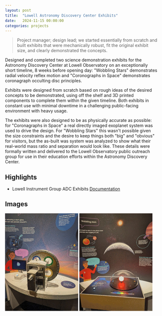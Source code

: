 ```yaml
---
layout: post
title:  "Lowell Astronomy Discovery Center Exhibits"
date:   2024-11-15 00:00:00
categories: projects
---
```


> Project manager; design lead; we started essentially from scratch and built
  exhibits that were mechanically robust, fit the original exhibit size, and
  clearly demonstrated the concepts.

Designed and completed two science demonstration exhibits for the Astronomy Discovery Center at Lowell Observatory on an exceptionally short timeline, 8 weeks before opening day: "Wobbling Stars" demonstrates radial velocity reflex motion and "Coronographs in Space" demonstrates coronagraph occulting disc principles.

Exhibits were designed from scratch based on rough ideas of the desired concepts to be demonstrated, using off the shelf and 3D printed components to complete them within the given timeline. Both exhibits in constant use with minimal downtime in a challenging public-facing environment with heavy usage.

The exhibits were also designed to be as physically accurate as possible: for "Coronagraphs in Space" a real directly imaged exoplanet system was used to drive the design. For "Wobbling Stars" this wasn't possible given the size constraints and the desire to keep things both "big" and "obvious" for visitors, but the as-built was system was analyzed to show what their real-world mass ratio and separation would look like. These details were formally written and delivered to the Lowell Observatory public outreach group for use in their education efforts within the Astronomy Discovery Center.

## Highlights
* Lowell Instrument Group ADC Exhibits [Documentation](/content/docs/lowell_adcexhibitdetails.pdf)

## Images
[![Coronagraphs in Space](/content/images/320idx/lowell_adccorona.jpg)](/content/images/originals/lowell_adccorona.jpg)
[![Wobbing Stars](/content/images/320idx/lowell_adcwobble.jpg)](/content/images/originals/lowell_adcwobble.jpg)
